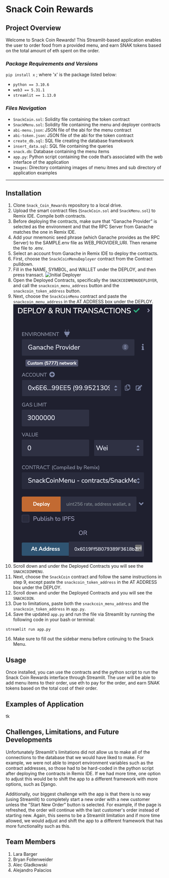 # Snack Coin Rewards

## **Project Overview**

Welcome to Snack Coin Rewards! This Streamlit-based application enables the user to order food from a provided menu, and earn SNAK tokens based on the total amount of eth spent on the order. 

### *Package Requirements and Versions*
`pip install x` ; where 'x' is the package listed below:
* `python == 3.10.6`
* `web3 == 5.31.1`
* `streamlit == 1.13.0`

### *Files Navigation*
* `SnackCoin.sol`: Solidity file containing the token contract
* `SnackMenu.sol`: Solidity file containing the menu and deployer contracts
* `abi-menu.json`: JSON file of the abi for the menu contract
* `abi-token.json`: JSON file of the abi for the token contract
* `create_db.sql`: SQL file creating the database framekwork
* `insert_data.sql`: SQL file containing the queries
* `snack.db`: Database containing the menu items
* `app.py`: Python script containing the code that’s associated with the web interface of the application
* `Images`: Directory containing images of menu itmes and sub directory of application examples

--------------

## Installation

1. Clone `Snack_Coin_Rewards` repository to a local drive.
2. Upload the smart contract files (`SnackCoin.sol` and `SnackMenu.sol`) to Remix IDE. Compile both contracts.
3. Before deploying the contracts, make sure that “Ganache Provider” is selected as the environment and that the RPC Server from Ganache matches the one in Remix IDE.
4. Add your mnemonic seed phrase (which Ganache provides as the RPC Server) to the SAMPLE.env file as WEB_PROVIDER_URI. Then rename the file to .env.
5. Select an account from Ganache in Remix IDE to deploy the contracts.
6. First, choose the `SnackCoinMenuDeployer` contract from the Contract pulldown.
7. Fill in the NAME, SYMBOL, and WALLET under the DEPLOY, and then press transact.
![Initial Deployer](https://github.com/lrb924/Snack_Coin_Rewards/blob/main/Images/Screenshots/Deployer.png)
8. Open the Deployed Contracts, specifically the `SNACKCOINMENUDEPLOYER`, and call the `snackcoin_menu_address` button and the `snackcoin_token_address` button.
9. Next, choose the `SnackCoinMenu` contract and paste the `snackcoin_menu_address` in the AT ADDRESS box under the DEPLOY.
![Menu Contract](https://github.com/lrb924/Snack_Coin_Rewards/blob/main/Images/Screenshots/Menu.png)
11. Scroll down and under the Deployed Contracts you will see the `SNACKCOINMENU`.
12. Next, choose the `SnackCoin` contract and follow the same instructions in step 9, except paste the `snackcoin_token_address` in the AT ADDRESS box under the DEPLOY.
13. Scroll down and under the Deployed Contracts and you will see the `SNACKCOIN`.
14. Due to limitations, paste both the `snackcoin_menu_address` and the `snackcoin_token_address` in `app.py`.
15. Save the updated `app.py` and run the file via Streamlit by running the following code in your bash or terminal: 
```
streamlit run app.py
```
16. Make sure to fill out the sidebar menu before cotinuing to the Snack Menu.

## Usage

Once installed, you can use the contracts and the python script to run the Snack Coin Rewards interface through Streamlit. The user will be able to add menu items to their order, use eth to pay for the order, and earn SNAK tokens based on the total cost of their order.  

## Examples of Application

tk

## Challenges, Limitations, and Future Developments

Unfortunately Streamlit's limitations did not allow us to make all of the connections to the database that we would have liked to make. For example, we were not able to import environment variables such as the contract addresses, so those had to be hard-coded in the python script after deploying the contracts in Remix IDE. If we had more time, one option to adjust this would be to shift the app to a different framework with more options, such as Django.

Additionally, our biggest challenge with the app is that there is no way (using Streamlit) to completely start a new order with a new customer unless the "Start New Order" button is selected. For example, if the page is refreshed, the order will continue with the last customer's order instead of starting new. Again, this seems to be a Streamlit limitation and if more time allowed, we would adjust and shift the app to a different framework that has more functionality such as this.  

## Team Members
1. Lara Barger
2. Bryan Follenweider
3. Alec Gladkowski
4. Alejandro Palacios